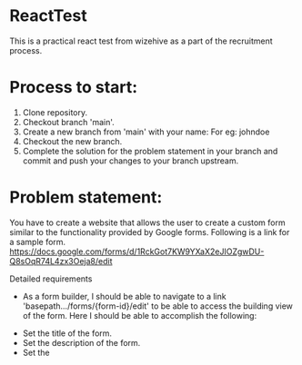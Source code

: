 # ReactTest

This is a practical react test from wizehive as a part of the recruitment process. 

# Process to start: 

1. Clone repository. 
2. Checkout branch 'main'.
3. Create a new branch from 'main' with your name: For eg: johndoe
4. Checkout the new branch. 
5. Complete the solution for the problem statement in your branch and commit and push your changes to your branch upstream. 

# Problem statement:

You have to create a website that allows the user to create a custom form similar to the functionality provided by Google forms. Following is a link for a sample form. 
https://docs.google.com/forms/d/1RckGot7KW9YXaX2eJIOZgwDU-Q8sOqR74L4zx3Oeja8/edit

Detailed requirements

* As a form builder, I should be able to navigate to a link 'basepath.../forms/{form-id}/edit' to be able to access the building view of the form. Here I should be able to accomplish the following:
+ Set the title of the form. 
+ Set the description of the form. 
+ Set the 
